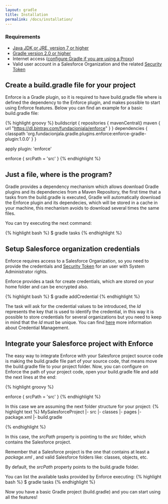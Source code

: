 ```yaml
---
layout: gradle
title: Installation
permalink: /docs/installation/
---
```



### Requirements
 * [Java JDK or JRE, version 7 or higher](http://java.com/en/)
 * [Gradle version 2.0 or higher](https://gradle.org/docs/current/userguide/installation.html)
 * Internet access ([configure Gradle if you are using a Proxy](https://gradle.org/docs/current/userguide/build_environment.html))
 * Valid user account in a Salesforce Organization and the related [Security Token](https://help.salesforce.com/apex/HTViewHelpDoc?id=user_security_token.htm)

## Create a build.gradle file for your project
Enforce is a Gradle plugin, so it is required to have build.gradle file where is defined the dependency to the Enforce plugin, and makes possible to start using Enforce features. Below you can find an example for a basic build.gradle file:

{% highlight groovy %}
   buildscript {
       repositories {
           mavenCentral()
           maven {
                url "https://dl.bintray.com/fundacionjala/enforce"
           }
       }
       dependencies {
           classpath 'org.fundacionjala.gradle.plugins.enforce:enforce-gradle-plugin:1.0.0'
       }
   }
   
   apply plugin: 'enforce'
   
   enforce {
     srcPath = 'src'
   }
{% endhighlight %}

## Just a file, where is the program?
Gradle provides a dependency mechanism which allows download Gradle plugins and its dependencies from a Maven Repository, the first time that a tasks from the build.gradle is executed, Gradle will automatically download the Enforce plugin and its dependecies, which will be stored in a cache in your machine, this mechanism avoids to download several times the same files.

You can try executing the next command:

{% highlight bash %}
   $ gradle tasks
{% endhighlight %}


## Setup Salesforce organization credentials
Enforce requires access to a Salesforce Organization, so you need to provide the credentials and [Security Token](https://help.salesforce.com/apex/HTViewHelpDoc?id=user_security_token.htm) for an user with System Administrator rights.

Enforce provides a task for create credentials, which are stored on your home folder and can be encrypted also.

{% highlight bash %}
   $ gradle addCredential
{% endhighlight %}

The task will ask for the credential values to be introduced, the _Id_ represents the key that is used to identify the credential, in this way it is possible to store credentials for several organizations but you need to keep in mind that the _Id_ must be unique. You can find <a href="{{ site.url }}/docs/credentials/" target="_blank">here</a> more information about Credential Management.


## Integrate your Salesforce project with Enforce
The easy way to integrate Enforce with your Salesforce project source code is making the build.gradle file part of your source code, that means move the build.gradle file to your project folder.
Now, you can configure on Enforce the path of your project code, open your build.gradle file and add the next lines at the end:

{% highlight groovy %}

  enforce {
    srcPath = 'src'
  }
{% endhighlight %}

In this case we are assuming the next folder structure for your project:
{% highlight text %}
MySalesforceProject
|- src
   |- classes
   |- pages
   |- package.xml
|- build.gradle
  
{% endhighlight %}

In this case, the _srcPath_ property is pointing to the _src_ folder, which contains the Salesforce project. 

<div class="note info">
  <p>Remember that a Salesforce project is the one that contains at least a <em>package.xml</em> , and valid Salesforce folders like: classes, objects, etc.</p>
</div>


By default, the _srcPath_ property points to the build.gradle folder.

You can list the available tasks provided by Enforce executing:
{% highlight bash %}
   $ gradle tasks
{% endhighlight %}

Now you have a basic Gradle project (build.gradle) and you can start using all the features!
